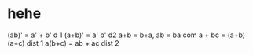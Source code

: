 # hehe

(ab)' = a' + b' d 1
(a+b)' = a' b' d2
a+b = b+a, ab = ba com
a + bc = (a+b)(a+c) dist 1
a(b+c) = ab + ac dist 2


